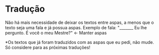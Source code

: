 Tradução
================
Não há mais necessidade de deixar os textos entre aspas, a menos que o texto seja uma fala e já possua aspas.
Exemplo de fala:
"_______ Eu lhe pergunto. É você o meu Mestre?"   <- Manter aspas

*Os textos que já foram traduzidos com as aspas que eu pedi, não mude. Só considere para as próximas traduções!

